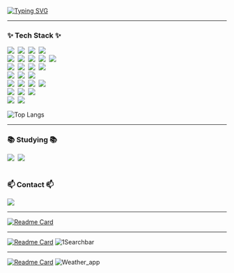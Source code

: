 [![Typing SVG](https://readme-typing-svg.demolab.com?pause=1000&color=FFFFFF&background=0D0D0D&center=true&vCenter=true&width=435&lines=Hi%2C+I'm+Minyeong%F0%9F%98%81;Your+Frontend+Developer%F0%9F%AA%84)](https://git.io/typing-svg)

--- 
<h3>✨ Tech Stack ✨</h3>
<div > 
  <img src="https://img.shields.io/badge/typescript-3178C6?style=for-the-badge&logo=typescript&logoColor=white"/></a>&nbsp 
  <img src="https://img.shields.io/badge/react-20232a.svg?style=for-the-badge&logo=react&logoColor=61DAFB" />&nbsp
  <img src="https://img.shields.io/badge/reactrouter-CA4245?style=for-the-badge&logo=reactrouter&logoColor=white"/></a>&nbsp 
   <img src="https://img.shields.io/badge/supabase-3FCF8E?style=for-the-badge&logo=supabase&logoColor=white"/></a>&nbsp  
  <br>
   <img src="https://img.shields.io/badge/html5-E34F26?style=for-the-badge&logo=html5&logoColor=white"/></a>&nbsp  
  <img src="https://img.shields.io/badge/css-663399?style=for-the-badge&logo=css&logoColor=white"/></a>&nbsp
  <img src="https://img.shields.io/badge/javascript-F7DF1E.svg?style=for-the-badge&logo=javascript&logoColor=20232a" />&nbsp
  <img src="https://img.shields.io/badge/netlify-00C7B7?style=for-the-badge&logo=netlify&logoColor=white"/></a>&nbsp 
  <img src="https://img.shields.io/badge/vite-646CFF?style=for-the-badge&logo=vite&logoColor=white"/></a>&nbsp 
  <br>
  <img src="https://img.shields.io/badge/tailwindcss-06B6D4?style=for-the-badge&logo=tailwindcss&logoColor=white"/></a>&nbsp 
   <img src="https://img.shields.io/badge/daisyui-1AD1A5?style=for-the-badge&logo=daisyui&logoColor=white"/></a>&nbsp
  <img src="https://img.shields.io/badge/shadcnui-000000?style=for-the-badge&logo=shadcnui&logoColor=white"/></a>&nbsp 
  <img src="https://img.shields.io/badge/sass-CC6699?style=for-the-badge&logo=sass&logoColor=white"/></a>&nbsp 
  <br>     
  <img src="https://img.shields.io/badge/vitest-6E9F18?style=for-the-badge&logo=vitest&logoColor=white"/></a>&nbsp 
  <img src="https://img.shields.io/badge/testinglibrary-E33332?style=for-the-badge&logo=testinglibrary&logoColor=white"/></a>&nbsp 
  <img src="https://img.shields.io/badge/jest-C21325?style=for-the-badge&logo=jest&logoColor=white"/></a>&nbsp 
   </div>
<div >
  <img src="https://img.shields.io/badge/git-F05033.svg?style=for-the-badge&logo=git&logoColor=white" />&nbsp
  <img src="https://img.shields.io/badge/github-181717.svg?style=for-the-badge&logo=github&logoColor=white" />&nbsp
  <img src="https://img.shields.io/badge/VSCode-2C2C32.svg?style=for-the-badge&logo=visual-studio-code&logoColor=22ABF3" />&nbsp
  <img src="https://img.shields.io/badge/npm-CB3837.svg?style=for-the-badge&logo=npm&logoColor=white" />&nbsp
</div>

<div >
  <img src="https://img.shields.io/badge/figma-F24E1E.svg?style=for-the-badge&logo=figma&logoColor=white" />&nbsp
   <img src="https://img.shields.io/badge/postman-FF6C37?style=for-the-badge&logo=postman&logoColor=white"/></a>&nbsp  
  <img src="https://img.shields.io/badge/trello-0052CC?style=for-the-badge&logo=trello&logoColor=white"/></a>&nbsp 
  </div>

<div >
  <img src="https://img.shields.io/badge/Notion-F3F3F3.svg?style=for-the-badge&logo=notion&logoColor=black" />&nbsp
    <img src="https://img.shields.io/badge/canva-00C4CC?style=for-the-badge&logo=canva&logoColor=white"/></a>&nbsp     
  </div>

 ![Top Langs](https://github-readme-stats.vercel.app/api/top-langs/?username=manonsfoto&layout=compact)
  
---
<h3>📚 Studying 📚</h3>
<div >
   <img src="https://img.shields.io/badge/three.js-000000?style=for-the-badge&logo=threedotjs&logoColor=white"/></a>&nbsp 
   <img src="https://img.shields.io/badge/next.js-000000?style=for-the-badge&logo=nextdotjs&logoColor=white"/></a>&nbsp 
  </div>
 <br>
<h3 >📫 Contact 📫</h3>
<div >
    <a href="mailto:megormin@gmail.com">
    <img
      src="https://img.shields.io/badge/Gmail-D14836?style=for-the-badge&logo=gmail&logoColor=white"/>
  </a>
</div>

---
[![Readme Card](https://github-readme-stats.vercel.app/api/pin/?username=cadeteandre&repo=Morent-CarRental)](https://github.com/cadeteandre/Morent-CarRental)

---
[![Readme Card](https://github-readme-stats.vercel.app/api/pin/?username=manonsfoto&repo=Die_Rezeptwelt_Supabase)](https://github.com/manonsfoto/Die_Rezeptwelt_Supabase)
![1Searchbar](https://github.com/user-attachments/assets/f7adebde-503a-4c66-98ec-177d7632e051)

---
[![Readme Card](https://github-readme-stats.vercel.app/api/pin/?username=manonsfoto&repo=Weather_App)](https://github.com/manonsfoto/Weather_App)
![Weather_app](https://github.com/user-attachments/assets/5b999b14-596d-4240-994e-2e24dbfcb624)
